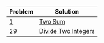 | Problem | Solution |
| -- | -- |
| [1](https://leetcode.com/problems/two-sum/description/) | [Two Sum](examples/leetcode.com/1-two-sum.rs) |
| [29](https://leetcode.com/problems/divide-two-integers/description/) | [Divide Two Integers](examples/leetcode.com/29-divide-two-integers.rs) |
